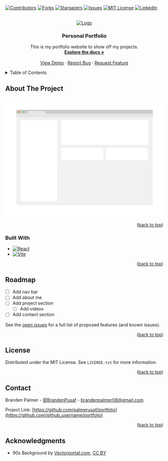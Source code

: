 <!-- Improved compatibility of back to top link: See: https://github.com/othneildrew/Best-README-Template/pull/73 -->

<a name="readme-top"></a>

<!--
*** Thanks for checking out the Best-README-Template. If you have a suggestion
*** that would make this better, please fork the repo and create a pull request
*** or simply open an issue with the tag "enhancement".
*** Don't forget to give the project a star!
*** Thanks again! Now go create something AMAZING! :D
-->

<!-- PROJECT SHIELDS -->
<!--
*** I'm using markdown "reference style" links for readability.
*** Reference links are enclosed in brackets [ ] instead of parentheses ( ).
*** See the bottom of this document for the declaration of the reference variables
*** for contributors-url, forks-url, etc. This is an optional, concise syntax you may use.
*** https://www.markdownguide.org/basic-syntax/#reference-style-links
-->

[![Contributors][contributors-shield]][contributors-url]
[![Forks][forks-shield]][forks-url]
[![Stargazers][stars-shield]][stars-url]
[![Issues][issues-shield]][issues-url]
[![MIT License][license-shield]][license-url]
[![LinkedIn][linkedin-shield]][linkedin-url]

<!-- PROJECT LOGO -->
<br />
<div align="center">
  <a href="https://github.com/palmerusaf/portfolio">
    <img src="https://github.com/othneildrew/Best-README-Template/blob/master/images/logo.png?raw=true" alt="Logo" width="80" height="80">
  </a>

<h3 align="center">Personal Portfolio</h3>

  <p align="center">
    This is my portfolio website to show off my projects.
    <br />
    <a href="https://github.com/palmerusaf/portfolio"><strong>Explore the docs »</strong></a>
    <br />
    <br />
    <a href="https://github.com/palmerusaf/portfolio">View Demo</a>
    ·
    <a href="https://github.com/palmerusaf/portfolio/issues">Report Bug</a>
    ·
    <a href="https://github.com/palmerusaf/portfolio/issues">Request Feature</a>
  </p>
</div>

<!-- TABLE OF CONTENTS -->
<details>
  <summary>Table of Contents</summary>
  <ol>
    <li>
      <a href="#about-the-project">About The Project</a>
      <ul>
        <li><a href="#built-with">Built With</a></li>
      </ul>
    </li>
    <li><a href="#roadmap">Roadmap</a></li>
    <li><a href="#license">License</a></li>
    <li><a href="#contact">Contact</a></li>
  </ol>
</details>

<!-- ABOUT THE PROJECT -->

## About The Project

[![Product Name Screen Shot][product-screenshot]](https://example.com)

<p align="right">(<a href="#readme-top">back to top</a>)</p>

### Built With

- [![React][React.js]][React-url]
- [![Vite][Vite.js]][Vite-url]

<p align="right">(<a href="#readme-top">back to top</a>)</p>

<!-- GETTING STARTED -->

## Roadmap

- [ ] Add nav bar
- [ ] Add about me
- [ ] Add project section
  - [ ] Add videos
- [ ] Add contact section

See the [open issues](https://github.com/palmerusaf/portfolio/issues) for a full list of proposed features (and known issues).

<p align="right">(<a href="#readme-top">back to top</a>)</p>

<!-- CONTRIBUTING -->

<!-- LICENSE -->

## License

Distributed under the MIT License. See `LICENSE.txt` for more information.

<p align="right">(<a href="#readme-top">back to top</a>)</p>

<!-- CONTACT -->

## Contact

Branden Palmer - [@BrandenPusaf](https://twitter.com/BrandenPusaf) - brandenpalmer08@gmail.com

Project Link: [https://github.com/palmerusaf/portfolio](https://github.com/github_username/portfolio)

<p align="right">(<a href="#readme-top">back to top</a>)</p>

<!-- ACKNOWLEDGMENTS -->

## Acknowledgments

- 90s Background by <a href=" https://www.vectorportal.com" >Vectorportal.com</a>, <a class="external text" href="https://creativecommons.org/licenses/by/4.0/" >CC BY</a>
  <!-- MARKDOWN LINKS & IMAGES -->
  <!-- https://www.markdownguide.org/basic-syntax/#reference-style-links -->

[contributors-shield]: https://img.shields.io/github/contributors/palmerusaf/portfolio.svg?style=for-the-badge
[contributors-url]: https://github.com/palmerusaf/portfolio/graphs/contributors
[forks-shield]: https://img.shields.io/github/forks/palmerusaf/portfolio.svg?style=for-the-badge
[forks-url]: https://github.com/palmerusaf/portfolio/network/members
[stars-shield]: https://img.shields.io/github/stars/palmerusaf/portfolio.svg?style=for-the-badge
[stars-url]: https://github.com/palmerusaf/portfolio/stargazers
[issues-shield]: https://img.shields.io/github/issues/palmerusaf/portfolio.svg?style=for-the-badge
[issues-url]: https://github.com/palmerusaf/portfolio/issues
[license-shield]: https://img.shields.io/github/license/palmerusaf/portfolio.svg?style=for-the-badge
[license-url]: https://github.com/palmerusaf/portfolio/blob/master/LICENSE.txt
[linkedin-shield]: https://img.shields.io/badge/-LinkedIn-black.svg?style=for-the-badge&logo=linkedin&colorB=555
[linkedin-url]: https://linkedin.com/in/branden-palmer
[product-screenshot]: images/screenshot.png
[Next.js]: https://img.shields.io/badge/next.js-000000?style=for-the-badge&logo=nextdotjs&logoColor=white
[Next-url]: https://nextjs.org/
[React.js]: https://img.shields.io/badge/React-20232A?style=for-the-badge&logo=react&logoColor=61DAFB
[React-url]: https://reactjs.org/
[Vite.js]: https://img.shields.io/badge/Vite-B73BFE?style=for-the-badge&logo=vite&logoColor=FFD62E
[Vite-url]: https://vitejs.dev/
